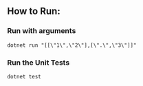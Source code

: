 ## How to Run:

### Run with arguments

```
dotnet run "[[\"1\",\"2\"],[\".\",\"3\"]]"

```

### Run the Unit Tests

```
dotnet test
```
